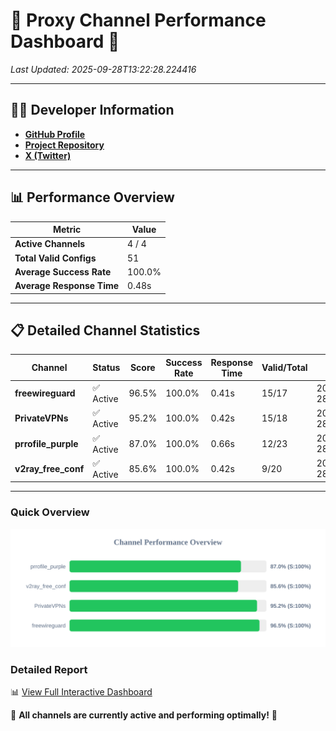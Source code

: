 # 🌟 Proxy Channel Performance Dashboard 🌟

_Last Updated: 2025-09-28T13:22:28.224416_

---

## 👩‍💻 Developer Information

- **[GitHub Profile](https://github.com/4n0nymou3)**  
- **[Project Repository](https://github.com/4n0nymou3/multi-proxy-config-fetcher)**  
- **[X (Twitter)](https://x.com/4n0nymou3)**  

---

## 📊 Performance Overview

| Metric                | Value       |
|-----------------------|-------------|
| **Active Channels**   | 4 / 4       |
| **Total Valid Configs** | 51          |
| **Average Success Rate** | 100.0%      |
| **Average Response Time** | 0.48s       |

---

## 📋 Detailed Channel Statistics

| Channel          | Status     | Score  | Success Rate | Response Time | Valid/Total | Last Success               |
|------------------|------------|--------|--------------|---------------|-------------|----------------------------|
| **freewireguard**  | ✅ Active  | 96.5%  | 100.0% | 0.41s         | 15/17       | 2025-09-28T13:22:28.222639 |
| **PrivateVPNs**  | ✅ Active  | 95.2%  | 100.0% | 0.42s         | 15/18       | 2025-09-28T13:22:27.786495 |
| **prrofile_purple**  | ✅ Active  | 87.0%  | 100.0% | 0.66s         | 12/23       | 2025-09-28T13:22:26.872062 |
| **v2ray_free_conf**  | ✅ Active  | 85.6%  | 100.0% | 0.42s         | 9/20       | 2025-09-28T13:22:27.328221 |

---

### Quick Overview
<div align="center">
  <a href="https://raw.githubusercontent.com/nullluser/NullRepo/refs/heads/main/assets/channel_stats_chart.svg">
    <img src="https://raw.githubusercontent.com/nullluser/NullRepo/refs/heads/main/assets/channel_stats_chart.svg" alt="Source Performance Statistics" width="800">
  </a>
</div>

### Detailed Report
📊 [View Full Interactive Dashboard](https://htmlpreview.github.io/?https://github.com/nullluser/NullRepo/blob/main/assets/performance_report.html)

🎉 **All channels are currently active and performing optimally!** 🎉
